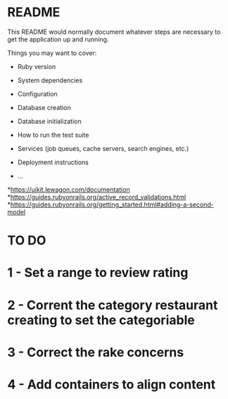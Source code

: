 # README

This README would normally document whatever steps are necessary to get the
application up and running.

Things you may want to cover:

* Ruby version

* System dependencies

* Configuration

* Database creation

* Database initialization

* How to run the test suite

* Services (job queues, cache servers, search engines, etc.)

* Deployment instructions

* ...

*https://uikit.lewagon.com/documentation
*https://guides.rubyonrails.org/active_record_validations.html
*https://guides.rubyonrails.org/getting_started.html#adding-a-second-model


# TO DO
# 1 - Set a range to review rating
# 2 - Corrent the category restaurant creating to set the categoriable
# 3 - Correct the rake concerns
# 4 - Add containers to align content
